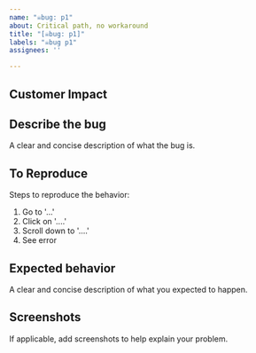 ```yaml
---
name: "☠️bug: p1"
about: Critical path, no workaround
title: "[☠️bug: p1]"
labels: "☠️bug p1"
assignees: ''

---
```


## Customer Impact

## Describe the bug

A clear and concise description of what the bug is.

## To Reproduce

Steps to reproduce the behavior:

1. Go to '...'
2. Click on '....'
3. Scroll down to '....'
4. See error

## Expected behavior

A clear and concise description of what you expected to happen.

## Screenshots
If applicable, add screenshots to help explain your problem.
